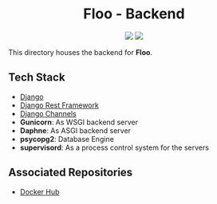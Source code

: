 <h1 style="text-align: center;">Floo - Backend</h1>

<p align="center">
    <img src="https://img.shields.io/docker/cloud/automated/aitalshashank2/floo-backend.svg" />
    <img src="https://img.shields.io/docker/cloud/build/aitalshashank2/floo-backend.svg" />
</p>

This directory houses the backend for **Floo**.

## Tech Stack
- [Django](https://www.djangoproject.com/)
- [Django Rest Framework](https://www.django-rest-framework.org/)
- [Django Channels](https://channels.readthedocs.io/en/stable/)
- **Gunicorn**: As WSGI backend server
- **Daphne**: As ASGI backend server
- **psycopg2**: Database Engine
- **supervisord**: As a process control system for the servers

## Associated Repositories
- [Docker Hub](https://hub.docker.com/repository/docker/aitalshashank2/floo-backend)

